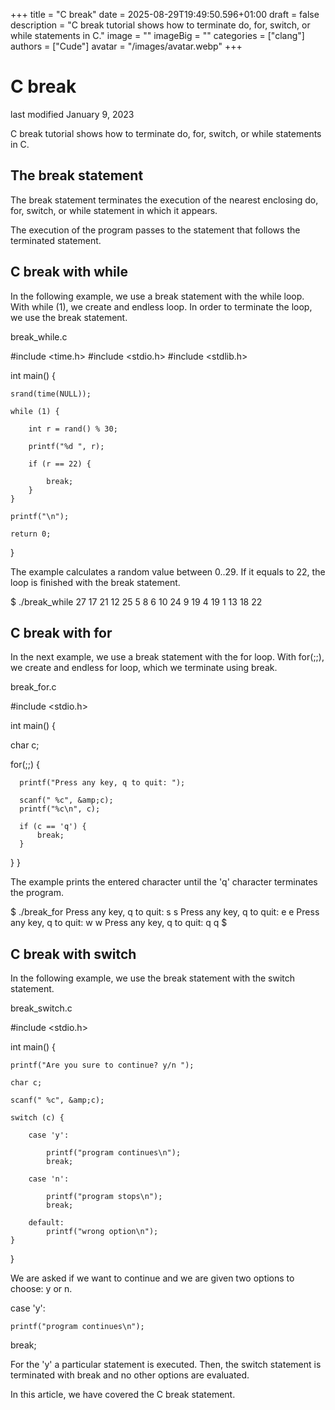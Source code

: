 +++
title = "C break"
date = 2025-08-29T19:49:50.596+01:00
draft = false
description = "C break tutorial shows how to terminate do, for, switch, or while statements in C."
image = ""
imageBig = ""
categories = ["clang"]
authors = ["Cude"]
avatar = "/images/avatar.webp"
+++

# C break

last modified January 9, 2023

C break tutorial shows how to terminate do, for, switch, or while statements in
C.

## The break statement

The break statement terminates the execution of the nearest
enclosing do, for, switch, or while statement in which it appears.

The execution of the program passes to the statement that follows the terminated
statement.

## C break with while

In the following example, we use a break statement with the
while loop. With while (1), we create and endless
loop. In order to terminate the loop, we use the break statement.

break_while.c
  

#include &lt;time.h&gt;
#include &lt;stdio.h&gt;
#include &lt;stdlib.h&gt;

int main() {

    srand(time(NULL));

    while (1) {

        int r = rand() % 30;

        printf("%d ", r);

        if (r == 22) {

            break;
        }
    }

    printf("\n");

    return 0;
}

The example calculates a random value between 0..29. If it equals to 22, the
loop is finished with the break statement.

$ ./break_while
27 17 21 12 25 5 8 6 10 24 9 19 4 19 1 13 18 22

## C break with for

In the next example, we use a break statement with the
for loop. With for(;;), we create and endless for 
loop, which we terminate using break.

break_for.c
  

#include &lt;stdio.h&gt;

int main() {

   char c;

   for(;;) {

      printf("Press any key, q to quit: ");

      scanf(" %c", &amp;c);
      printf("%c\n", c);

      if (c == 'q') {
          break;
      }
   }
}

The example prints the entered character until the 'q' character terminates the 
program.

$ ./break_for 
Press any key, q to quit: s
s
Press any key, q to quit: e
e
Press any key, q to quit: w
w
Press any key, q to quit: q
q
$

## C break with switch

In the following example, we use the break statement with the
switch statement.

break_switch.c
  

#include &lt;stdio.h&gt;

int main() {

    printf("Are you sure to continue? y/n ");

    char c;

    scanf(" %c", &amp;c);

    switch (c) {

        case 'y':

            printf("program continues\n");
            break;

        case 'n':

            printf("program stops\n");
            break;

        default:
            printf("wrong option\n");
    }
}

We are asked if we want to continue and we are given two options to choose: y or
n.

case 'y':

    printf("program continues\n");
break;

For the 'y' a particular statement is executed. Then, the
switch statement is terminated with break and no
other options are evaluated.

In this article, we have covered the C break statement.